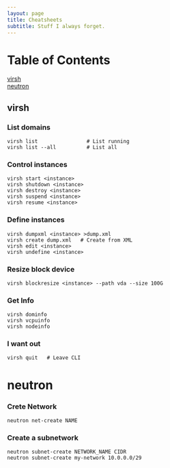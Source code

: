 ```yaml
---
layout: page
title: Cheatsheets
subtitle: Stuff I always forget.
---
```


# Table of Contents
[virsh](#virsh)  
[neutron](#neutron)


## virsh

### List domains

~~~
virsh list                # List running
virsh list --all          # List all
~~~

### Control instances

~~~
virsh start <instance>
virsh shutdown <instance>
virsh destroy <instance>
virsh suspend <instance>
virsh resume <instance>
~~~


### Define instances

~~~
virsh dumpxml <instance> >dump.xml
virsh create dump.xml   # Create from XML
virsh edit <instance>
virsh undefine <instance>
~~~

### Resize block device

~~~
virsh blockresize <instance> --path vda --size 100G
~~~

### Get Info

~~~
virsh dominfo
virsh vcpuinfo
virsh nodeinfo
~~~

### I want out

~~~
virsh quit   # Leave CLI
~~~


# neutron

### Crete Network

~~~
neutron net-create NAME
~~~

### Create a subnetwork

~~~
neutron subnet-create NETWORK_NAME CIDR
neutron subnet-create my-network 10.0.0.0/29
~~~
